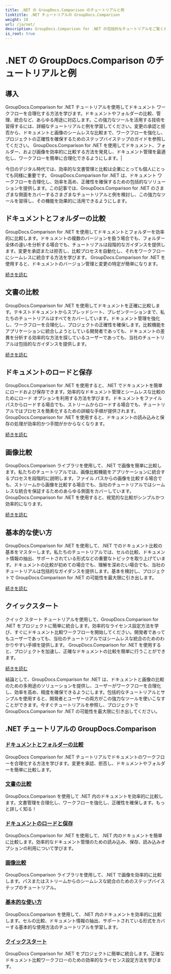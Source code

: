 ```yaml
---
title: .NET の GroupDocs.Comparison のチュートリアルと例
linktitle: .NET チュートリアルの GroupDocs.Comparison
weight: 10
url: /ja/net/
description: GroupDocs.Comparison for .NET の包括的なチュートリアルをご覧ください。ドキュメントとフォルダーの効率的な比較、管理、統合が簡単に行えます。
is_root: true
---
```


# .NET の GroupDocs.Comparison のチュートリアルと例

## 導入

GroupDocs.Comparison for .NET チュートリアルを使用してドキュメント ワークフローを合理化する方法を学びます。ドキュメントやフォルダーの比較、管理、統合など、あらゆる用途に対応します。この強力なツールを活用する技術を習得するには、詳細なチュートリアルと例を学習してください。変更の承認と拒否から、ドキュメントと画像のシームレスな比較まで、ワークフローを強化し、プロジェクトの正確性を確保するためのステップバイステップのガイドを参照してください。 GroupDocs.Comparison for .NET を使用してドキュメント、フォルダー、および画像を効率的に比較する方法を発見し、ドキュメント管理を最適化し、ワークフローを簡単に合理化できるようにします。|

今日のデジタル時代では、効率的な文書管理と比較は企業にとっても個人にとっても同様に重要です。 GroupDocs.Comparison for .NET は、ドキュメント ワークフローを合理化し、効率を高め、正確性を確保するための包括的なソリューションを提供します。この記事では、GroupDocs.Comparison for .NET のさまざまな側面をカバーするさまざまなチュートリアルと例を検討し、この強力なツールを習得し、その機能を効果的に活用できるようにします。

## ドキュメントとフォルダーの比較

GroupDocs.Comparison for .NET を使用してドキュメントとフォルダーを効率的に比較します。ドキュメントの複数のバージョンを扱う場合でも、フォルダー全体の違いを分析する場合でも、チュートリアルは段階的なガイダンスを提供します。変更を承認または拒否し、比較プロセスを自動化し、それをワークフローにシームレスに統合する方法を学びます。 GroupDocs.Comparison for .NET を使用すると、ドキュメントのバージョン管理と変更の特定が簡単になります。

[続きを読む](./documents-and-folder-comparison/)

## 文書の比較

GroupDocs.Comparison for .NET を使用してドキュメントを正確に比較します。テキストドキュメントからスプレッドシート、プレゼンテーションまで、私たちのチュートリアルはすべてをカバーしています。ドキュメント管理を強化し、ワークフローを合理化し、プロジェクトの正確性を確保します。比較機能をアプリケーションに統合しようとしている開発者であっても、ドキュメントの差異を分析する効率的な方法を探しているユーザーであっても、当社のチュートリアルは包括的なガイダンスを提供します。

[続きを読む](./document-comparison/)

## ドキュメントのロードと保存

GroupDocs.Comparison for .NET を使用すると、.NET でドキュメントを簡単にロードおよび保存できます。効率的なドキュメント管理とシームレスな比較のためにロード オプションを利用する方法を学びます。ドキュメントをファイル パスからロードする場合でも、ストリームからロードする場合でも、チュートリアルではプロセスを簡素化するための詳細な手順が提供されます。 GroupDocs.Comparison for .NET を使用すると、ドキュメントの読み込みと保存の処理が効率的かつ手間がかからなくなります。

[続きを読む](./loading-and-saving-documents/)

## 画像比較

GroupDocs.Comparison ライブラリを使用して、.NET で画像を簡単に比較します。私たちのチュートリアルでは、画像比較機能をアプリケーションに統合するプロセスを段階的に説明します。ファイル パスからの画像を比較する場合でも、ストリームから画像を比較する場合でも、当社のチュートリアルではシームレスな統合を保証するためのあらゆる側面をカバーしています。 GroupDocs.Comparison for .NET を使用すると、視覚的な比較がシンプルかつ効率的になります。

[続きを読む](./image-comparison/)

## 基本的な使い方 

GroupDocs.Comparison for .NET を使用して、.NET でのドキュメント比較の基本をマスターします。私たちのチュートリアルでは、セルの比較、ドキュメント情報の抽出、サポートされている形式などの重要なトピックを取り上げています。ドキュメントの比較が初めての場合でも、理解を深めたい場合でも、当社のチュートリアルは包括的なガイダンスを提供します。基本を検討し、プロジェクトで GroupDocs.Comparison for .NET の可能性を最大限に引き出します。

[続きを読む](./basic-usage/)

## クイックスタート 

クイック スタート チュートリアルを使用して、GroupDocs.Comparison for .NET をプロジェクトに簡単に統合します。効率的なライセンス設定方法を学び、すぐにドキュメント比較ワークフローを開始してください。開発者であってもユーザーであっても、当社のチュートリアルではシームレスな統合のためのわかりやすい手順を提供します。 GroupDocs.Comparison for .NET を使用すると、プロジェクトを加速し、正確なドキュメントの比較を簡単に行うことができます。

[続きを読む](./quick-start/)

結論として、GroupDocs.Comparison for .NET は、ドキュメントと画像の比較のための多用途のソリューションを提供し、ユーザーがワークフローを合理化し、効率を高め、精度を確保できるようにします。包括的なチュートリアルとサンプルを使用すると、開発者とユーザーの両方がこの強力なツールを使いこなすことができます。今すぐチュートリアルを参照し、プロジェクトで GroupDocs.Comparison for .NET の可能性を最大限に引き出してください。
## .NET チュートリアルの GroupDocs.Comparison 
### [ドキュメントとフォルダーの比較](./documents-and-folder-comparison/)
GroupDocs Comparison for .NET チュートリアルでドキュメントのワークフローを合理化する方法を学びます。変更を承認、拒否し、ドキュメントやフォルダーを簡単に比較します。
### [文書の比較](./document-comparison/)
GroupDocs.Comparison を使用して .NET 内のドキュメントを効率的に比較します。文書管理を合理化し、ワークフローを強化し、正確性を確保します。もっと詳しく知る！
### [ドキュメントのロードと保存](./loading-and-saving-documents/)
GroupDocs.Comparison for .NET を使用して、.NET 内のドキュメントを簡単に比較します。効率的なドキュメント管理のための読み込み、保存、読み込みオプションの利用について学びます。
### [画像比較](./image-comparison/)
GroupDocs.Comparison ライブラリを使用して、.NET で画像を効率的に比較します。パスまたはストリームからのシームレスな統合のためのステップバイステップのチュートリアル。
### [基本的な使い方](./basic-usage/)
GroupDocs.Comparison を使用して、.NET 内のドキュメントを効率的に比較します。セルの比較、ドキュメント情報の抽出、サポートされている形式をカバーする基本的な使用方法のチュートリアルを学習します。
### [クイックスタート](./quick-start/)
GroupDocs Comparison for .NET をプロジェクトに簡単に統合します。正確なドキュメント比較ワークフローのための効率的なライセンス設定方法を学びます。